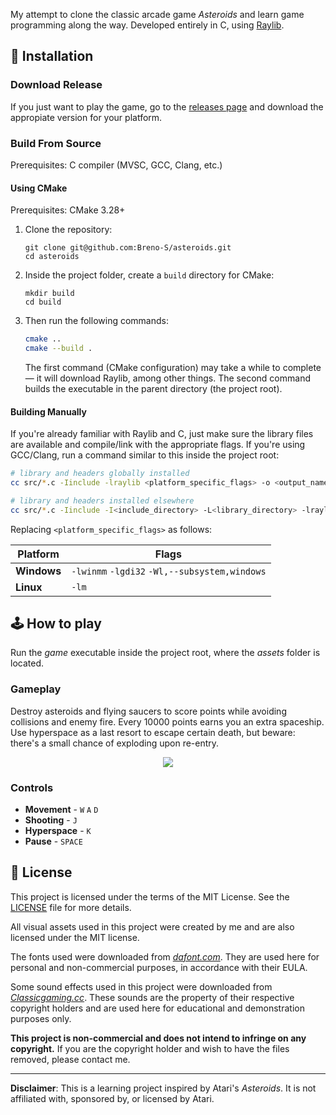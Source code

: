 My attempt to clone the classic arcade game *Asteroids* and learn game programming along the way. Developed entirely in C, using [Raylib](https://github.com/raysan5/raylib).

## 💽 Installation

### Download Release

If you just want to play the game, go to the [releases page](https://github.com/Breno-S/asteroids/releases) and download the appropiate version for your platform.

### Build From Source

Prerequisites: C compiler (MVSC, GCC, Clang, etc.)

#### Using CMake

Prerequisites: CMake 3.28+

1. Clone the repository:
   
   ```
   git clone git@github.com:Breno-S/asteroids.git
   cd asteroids
   ```

2. Inside the project folder, create a `build` directory for CMake:

	```
	mkdir build
	cd build
	```

3. Then run the following commands:

	```sh
	cmake ..
	cmake --build .
	```

    The first command (CMake configuration) may take a while to complete — it will download Raylib, among other things. The second command builds the executable in the parent directory (the project root).

#### Building Manually

If you're already familiar with Raylib and C, just make sure the library files are available and compile/link with the appropriate flags. If you're using GCC/Clang, run a command similar to this inside the project root:

```sh
# library and headers globally installed
cc src/*.c -Iinclude -lraylib <platform_specific_flags> -o <output_name>

# library and headers installed elsewhere
cc src/*.c -Iinclude -I<include_directory> -L<library_directory> -lraylib <platform_specific_flags> -o <output_name>
```

Replacing `<platform_specific_flags>` as follows:

| Platform | Flags |
|-|-|
| **Windows** | `-lwinmm` `-lgdi32` `-Wl,--subsystem,windows` |
| **Linux**   | `-lm`     |

## 🕹 How to play

Run the *game* executable inside the project root, where the *assets* folder is located.

### Gameplay
Destroy asteroids and flying saucers to score points while avoiding collisions and enemy fire. Every 10000 points earns you an extra spaceship. Use hyperspace as a last resort to escape certain death, but beware: there's a small chance of exploding upon re-entry.

<p align="center"><img src="https://github.com/user-attachments/assets/748c1f02-d09e-4c7f-86ef-3ef87167f891"></img></p>

### Controls

- **Movement** - `W` `A` `D`  
- **Shooting** - `J`  
- **Hyperspace** - `K`  
- **Pause** - `SPACE`

## 📄 License

This project is licensed under the terms of the MIT License.
See the [LICENSE](https://github.com/Breno-S/asteroids/blob/main/LICENSE) file for more details.

All visual assets used in this project were created by me and are also licensed under the MIT license.

The fonts used were downloaded from [*dafont.com*](https://www.dafont.com/hyperspace.font). They are used here for personal and non-commercial purposes, in accordance with their EULA.

Some sound effects used in this project were downloaded from [*Classicgaming.cc*](https://www.classicgaming.cc/classics/asteroids/sounds). These sounds are the property of their respective copyright holders and are used here for educational and demonstration purposes only.

**This project is non-commercial and does not intend to infringe on any copyright.** If you are the copyright holder and wish to have the files removed, please contact me.

---

**Disclaimer**: This is a learning project inspired by Atari's *Asteroids*. It is not affiliated with, sponsored by, or licensed by Atari.
